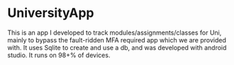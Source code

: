 # UniversityApp

This is an app I developed to track modules/assignments/classes for Uni, mainly to bypass the fault-ridden MFA required app which we are provided with. 
It uses Sqlite to create and use  a db, and was developed with android studio. It runs on 98+% of devices. 
